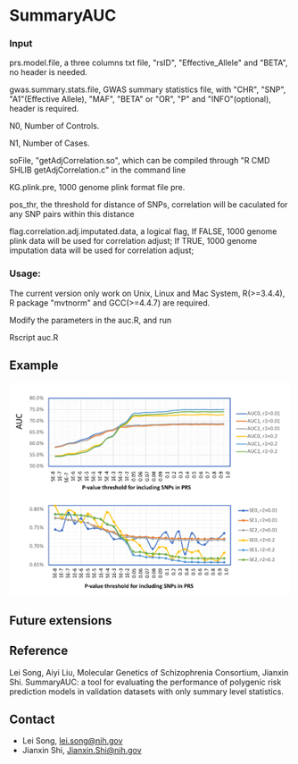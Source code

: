# SummaryAUC






### Input

prs.model.file, a three columns txt file, "rsID", "Effective_Allele" and "BETA", no header is needed.

gwas.summary.stats.file, GWAS summary statistics file, with "CHR", "SNP", "A1"(Effective Allele), "MAF", "BETA" or "OR", "P" and "INFO"(optional), header is required.

N0, Number of Controls.

N1, Number of Cases.

soFile, "getAdjCorrelation.so", which can be compiled through "R CMD SHLIB getAdjCorrelation.c" in the command line 

KG.plink.pre, 1000 genome plink format file pre.

pos_thr, the threshold for distance of SNPs, correlation will be caculated for any SNP pairs within this distance 

flag.correlation.adj.imputated.data, a logical flag, If FALSE, 1000 genome plink data will be used for correlation adjust; If TRUE, 1000 genome imputation data will be used for correlation adjust;

### Usage:
The current version only work on Unix, Linux and Mac System, R(>=3.4.4), R package "mvtnorm" and GCC(>=4.4.7) are required.

Modify the parameters in the auc.R, and run 

Rscript auc.R



## Example



![Display Figure](https://github.com/lsncibb/AUC_GWAS/blob/master/demo.png)

## Future extensions


## Reference
Lei Song, Aiyi Liu, Molecular Genetics of Schizophrenia Consortium, Jianxin Shi. SummaryAUC: a tool for evaluating the performance of polygenic risk prediction models in validation datasets with only summary level statistics. 

## Contact
* Lei Song, lei.song@nih.gov
* Jianxin Shi, Jianxin.Shi@nih.gov

